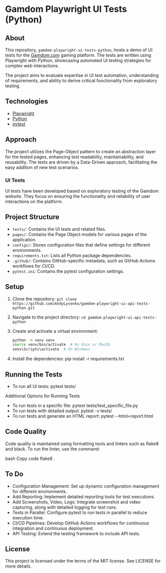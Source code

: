 # Gamdom Playwright UI Tests (Python)

## About

This repository, `gamdom-playwright-ui-tests-python`, hosts a demo of UI tests for the [Gamdom.com](https://www.gamdom.com) gaming platform. The tests are written using Playwright with Python, showcasing automated UI testing strategies for complex web interactions.

The project aims to evaluate expertise in UI test automation, understanding of requirements, and ability to derive critical functionality from exploratory testing.

## Technologies

- [Playwright](https://playwright.dev/)
- [Python](https://www.python.org/)
- [pytest](https://pytest.org/)

## Approach

The project utilizes the Page-Object pattern to create an abstraction layer for the tested pages, enhancing test readability, maintainability, and reusability. The tests are driven by a Data-Driven approach, facilitating the easy addition of new test scenarios.

### UI Tests

UI tests have been developed based on exploratory testing of the Gamdom website. They focus on ensuring the functionality and reliability of user interactions on the platform.

## Project Structure

- `tests/`: Contains the UI tests and related files.
- `pages/`: Contains the Page Object models for various pages of the application.
- `configs/`: Stores configuration files that define settings for different environments.
- `requirements.txt`: Lists all Python package dependencies.
- `.github/`: Contains GitHub-specific metadata, such as GitHub Actions workflows for CI/CD.
- `pytest.ini`: Contains the pytest configuration settings.

## Setup

1. Clone the repository: `git clone https://github.com/AndyLysenko/gamdom-playwright-ui-api-tests-python.git`
2. Navigate to the project directory: `cd gamdom-playwright-ui-api-tests-python`
3. Create and activate a virtual environment:

   ```bash
   python -m venv venv
   source venv/bin/activate  # On Unix or MacOS
   venv\Scripts\activate  # On Windows
   ```

4. Install the dependencies: pip install -r requirements.txt

## Running the Tests

- To run all UI tests: pytest tests/

Additional Options for Running Tests

- To run tests in a specific file: pytest tests/test_specific_file.py
- To run tests with detailed output: pytest -v tests/
- To run tests and generate an HTML report: pytest --html=report.html

## Code Quality

Code quality is maintained using formatting tools and linters such as flake8 and black. To run the linter, use the command:

bash
Copy code
flake8 .

## To Do

- Configuration Management: Set up dynamic configuration management for different environments.
- Add Reporting: Implement detailed reporting tools for test executions.
- Add Screenshots, Video, Logs: Integrate screenshot and video capturing, along with detailed logging for test runs.
- Tests in Parallel: Configure pytest to run tests in parallel to reduce execution time.
- CI/CD Pipelines: Develop GitHub Actions workflows for continuous integration and continuous deployment.
- API Testing: Extend the testing framework to include API tests.

## License

This project is licensed under the terms of the MIT license. See LICENSE for more details.
